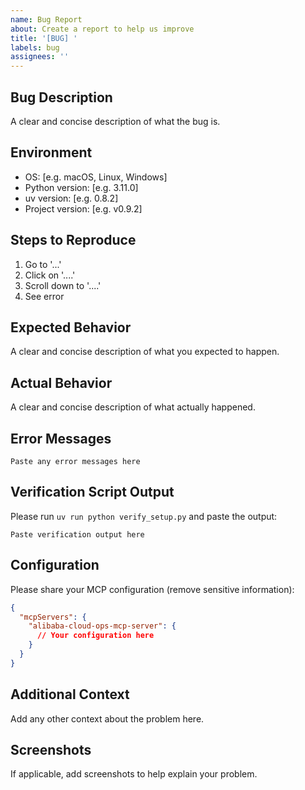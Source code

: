 ```yaml
---
name: Bug Report
about: Create a report to help us improve
title: '[BUG] '
labels: bug
assignees: ''
---
```


## Bug Description
A clear and concise description of what the bug is.

## Environment
- OS: [e.g. macOS, Linux, Windows]
- Python version: [e.g. 3.11.0]
- uv version: [e.g. 0.8.2]
- Project version: [e.g. v0.9.2]

## Steps to Reproduce
1. Go to '...'
2. Click on '....'
3. Scroll down to '....'
4. See error

## Expected Behavior
A clear and concise description of what you expected to happen.

## Actual Behavior
A clear and concise description of what actually happened.

## Error Messages
```
Paste any error messages here
```

## Verification Script Output
Please run `uv run python verify_setup.py` and paste the output:
```
Paste verification output here
```

## Configuration
Please share your MCP configuration (remove sensitive information):
```json
{
  "mcpServers": {
    "alibaba-cloud-ops-mcp-server": {
      // Your configuration here
    }
  }
}
```

## Additional Context
Add any other context about the problem here.

## Screenshots
If applicable, add screenshots to help explain your problem.
